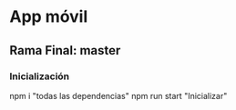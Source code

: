 # App móvil
## Rama Final: master
### Inicialización
npm i "todas las dependencias"
npm run start "Inicializar"
